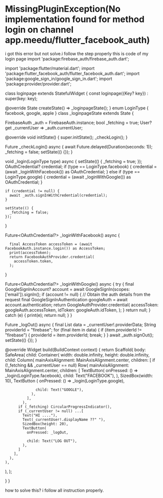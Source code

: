 
# MissingPluginException(No implementation found for method login on channel app.meedu/flutter_facebook_auth)

i got this error but not solve.i follow the step properly
this is code of  my login page
import 'package:firebase_auth/firebase_auth.dart';

import 'package:flutter/material.dart';
import 'package:flutter_facebook_auth/flutter_facebook_auth.dart';
import 'package:google_sign_in/google_sign_in.dart';
import 'package:provider/provider.dart';

class loginpage extends StatefulWidget {
  const loginpage({Key? key}) : super(key: key);

  @override
  State<loginpage> createState() => _loginpageState();
}
enum LoginType { facebook, google, apple }
class _loginpageState extends State<loginpage> {

  FirebaseAuth _auth = FirebaseAuth.instance;
  bool _fetching = true;
  User? get _currentUser => _auth.currentUser;

  @override
  void initState() {
    super.initState();
    _checkLogin();
  }

  Future<void> _checkLogin() async {
    await Future.delayed(Duration(seconds: 1));
    _fetching = false;
    setState(() {});
  }

  void _login(LoginType type) async {
    setState(() {
      _fetching = true;
    });
    OAuthCredential? credential;
    if (type == LoginType.facebook) {
      credential = (await _loginWithFacebook()) as OAuthCredential;
    } else if (type == LoginType.google) {
      credential = (await _loginWithGoogle()) as OAuthCredential;
    }

    if (credential != null) {
      await _auth.signInWithCredential(credential);
    }

    setState(() {
      _fetching = false;
    });
  }

  Future<OAuthCredential?> _loginWithFacebook() async {

      final AccessToken accessToken = (await FacebookAuth.instance.login()) as AccessToken;
      print(accessToken);
      return FacebookAuthProvider.credential(
        accessToken.token,
      );
  }

  Future<OAuthCredential?> _loginWithGoogle() async {
    try {
      final GoogleSignInAccount? account = await GoogleSignIn(scopes: ['email']).signIn();
      if (account != null) {
        // Obtain the auth details from the request
        final GoogleSignInAuthentication googleAuth = await account.authentication;
        return GoogleAuthProvider.credential(
          accessToken: googleAuth.accessToken,
          idToken: googleAuth.idToken,
        );
      }
      return null;
    } catch (e) {
      print(e);
      return null;
    }
  }

  Future<void> _logOut() async {
    final List<UserInfo> data = _currentUser!.providerData;
    String providerId = "firebase";
    for (final item in data) {
      if (item.providerId != "firebase") {
        providerId = item.providerId;
        break;
      }
    }
    await _auth.signOut();
    setState(() {});
  }


@override
Widget build(BuildContext context) {
return Scaffold(
body: SafeArea(
child: Container(
width: double.infinity,
height: double.infinity,
child: Column(
mainAxisAlignment: MainAxisAlignment.center,
children: [
if (!_fetching && _currentUser == null)
Row(
mainAxisAlignment: MainAxisAlignment.center,
children: [
TextButton(
onPressed: () => _login(LoginType.facebook),
                  child: Text("FACEBOOK"),
                ),
                SizedBox(width: 10),
                TextButton (
                  onPressed: () => _login(LoginType.google),

                  child: Text("GOOGLE"),
                ),
              ],
            ),
          if (_fetching) CircularProgressIndicator(),
          if (_currentUser != null) ...[
            Text("HI ...."),
            Text(_currentUser!.displayName ??" "),
            SizedBox(height: 20),
            TextButton(
              onPressed: _logOut,

              child: Text("LOG OUT"),
            ),
          ]
        ],
      ),
    ),
  ),
);

}
}



how to solve this? i follow all instruction properly.

        